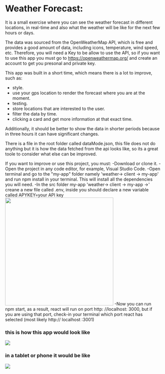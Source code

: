 # Weather Forecast:

It is a small exercise where you can see the weather forecast in different locations, in real-time and also what the weather will be like for the next few hours or days.

The data was sourced from the OpenWeatherMap API, which is free and provides a good amount of data, including icons, temperature, wind speed, etc. Therefore, you will need a Key to be allow to use the API, so if you want to use this app you must go to https://openweathermap.org/ and create an account to get you presonal and private key.

This app was built in a short time, which means there is a lot to improve, such as:
- style.
- use your gps location to render the forecast where you are at the moment.
- testing.
- store locations that are interested to the user.
- filter the data by time.
- clicking a card and get more information at that exact time.

Additionally, it should be better to show the data in shorter periods because in three hours it can have significant changes.

There is a file in the root folder called dataMode.json, this file does not do anything but it is how the data fetched from the api looks like, so its a great toole to consider what else can be improved. 

If you want to improve or use this project, you must:
-Download or clone it.
-Open the project in any code editor, for example, Visual Studio Code.
-Open terminal and go to the "my-app" folder namely 'weather-> client -> my-app' and run npm install in your terminal. This will install all the dependencies you will need.
-In the src folder my-app 'weather-> client -> my-app ->' creane a new file called .env, inside you should declare a new variable called APYKEY=your API key
<img src="https://user-images.githubusercontent.com/69245960/116479883-ac9a3680-a880-11eb-8966-4ab8853c2a45.png" width="350"></img>
-Now you can run npm start, as a result, react will run on port http: //localhost: 3000, but if you are using that port, check-in your terminal which port react has selected (most likely http:// localhost :3001)

<h3>this is how this app would look like</h3>
<img src="https://user-images.githubusercontent.com/69245960/116417939-ff9dca80-a83b-11eb-8861-eba779e189ae.png"></img>


<h3>in a tablet or phone it would be like</h3>
<img src="https://user-images.githubusercontent.com/69245960/116417943-00cef780-a83c-11eb-965e-3b86baceea7f.png"></img>
